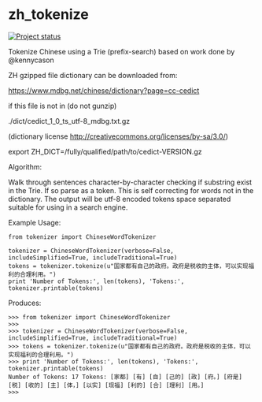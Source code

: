 # zh_tokenize

[![Project status](https://img.shields.io/badge/Project%20Status-Complete-brightgreen.svg)](#status)


Tokenize Chinese using a Trie (prefix-search) based on work done by @kennycason

ZH gzipped file dictionary can be downloaded from:

https://www.mdbg.net/chinese/dictionary?page=cc-cedict

if this file is not in (do not gunzip)

./dict/cedict_1_0_ts_utf-8_mdbg.txt.gz

(dictionary license http://creativecommons.org/licenses/by-sa/3.0/)

export ZH_DICT=/fully/qualified/path/to/cedict-VERSION.gz

Algorithm:

Walk through sentences character-by-character checking if substring exist in the Trie. If so parse as a token. This is self correcting for words not in the dictionary. The output will be utf-8 encoded tokens space separated suitable for using in a search engine.

Example Usage:

```
from tokenizer import ChineseWordTokenizer

tokenizer = ChineseWordTokenizer(verbose=False, includeSimplified=True, includeTraditional=True)
tokens = tokenizer.tokenize(u"国家都有自己的政府。政府是税收的主体，可以实现福利的合理利用。")
print 'Number of Tokens:', len(tokens), 'Tokens:', tokenizer.printable(tokens)
```

Produces:

```
>>> from tokenizer import ChineseWordTokenizer
>>> 
>>> tokenizer = ChineseWordTokenizer(verbose=False, includeSimplified=True, includeTraditional=True)
>>> tokens = tokenizer.tokenize(u"国家都有自己的政府。政府是税收的主体，可以实现福利的合理利用。")
>>> print 'Number of Tokens:', len(tokens), 'Tokens:', tokenizer.printable(tokens)
Number of Tokens: 17 Tokens: [家都] [有] [自] [己的] [政] [府。] [府是] [税] [收的] [主] [体，] [以实] [现福] [利的] [合] [理利] [用。]
>>> 
```
